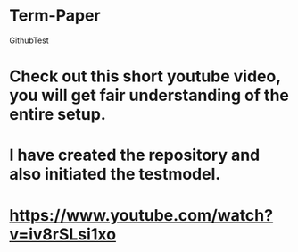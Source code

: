 # Term-Paper
GithubTest
# Check out this short youtube video, you will get fair understanding of the entire setup.
# I have created the repository and also initiated the testmodel.
# https://www.youtube.com/watch?v=iv8rSLsi1xo
